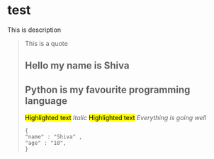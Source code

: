 #  test
This is description
> This is a quote
> ## Hello my name is Shiva
> ## Python is my favourite programming language 
> <mark style="background-color: #FFFF00">Highlighted text</mark>
> _Italic_
> <mark style="background-color: #FFFF00">Highlighted text</mark>
> *Everything is going well*
> ````
> {
> "name" : "Shiva" ,
> "age" : "10",
> }
> ````
